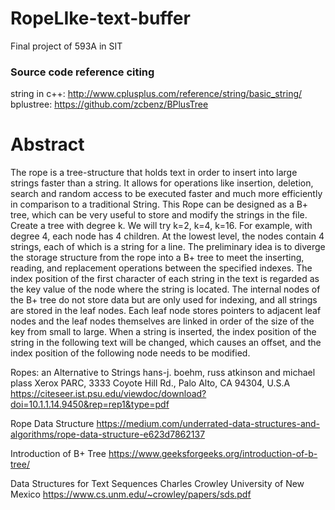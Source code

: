 # RopeLIke-text-buffer
Final project of 593A in SIT

### Source code reference citing
string in c++: http://www.cplusplus.com/reference/string/basic_string/  
bplustree: https://github.com/zcbenz/BPlusTree
# Abstract
The rope is a tree-structure that holds text in order to insert into large strings faster than a string. It allows for operations like insertion, deletion, search and random access to be executed faster and much more efficiently in comparison to a traditional String. This Rope can be designed as a B+ tree, which can be very useful to store and modify the strings in the file. Create a tree with degree k. We will try k=2, k=4, k=16. For example, with degree 4, each node has 4 children. At the lowest level, the nodes contain 4 strings, each of which is a string for a line. The preliminary idea is to diverge the storage structure from the rope into a B+ tree to meet the inserting, reading, and replacement operations between the specified indexes. The index position of the first character of each string in the text is regarded as the key value of the node where the string is located. The internal nodes of the B+ tree do not store data but are only used for indexing, and all strings are stored in the leaf nodes. Each leaf node stores pointers to adjacent leaf nodes and the leaf nodes themselves are linked in order of the size of the key from small to large. When a string is inserted, the index position of the string in the following text will be changed, which causes an offset, and the index position of the following node needs to be modified.

Ropes: an Alternative to Strings hans-j. boehm, russ atkinson and michael plass Xerox PARC, 3333 Coyote Hill Rd., Palo Alto, CA 94304, U.S.A
https://citeseer.ist.psu.edu/viewdoc/download?doi=10.1.1.14.9450&rep=rep1&type=pdf

Rope Data Structure
https://medium.com/underrated-data-structures-and-algorithms/rope-data-structure-e623d7862137

Introduction of B+ Tree
https://www.geeksforgeeks.org/introduction-of-b-tree/

Data Structures for Text Sequences Charles Crowley University of New Mexico 
https://www.cs.unm.edu/~crowley/papers/sds.pdf
